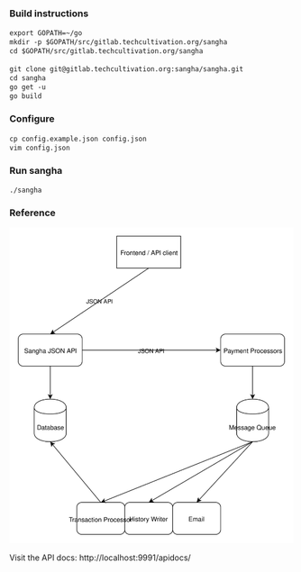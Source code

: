 ### Build instructions

```
export GOPATH=~/go
mkdir -p $GOPATH/src/gitlab.techcultivation.org/sangha
cd $GOPATH/src/gitlab.techcultivation.org/sangha

git clone git@gitlab.techcultivation.org:sangha/sangha.git
cd sangha
go get -u
go build
```

### Configure

```
cp config.example.json config.json
vim config.json
```

### Run sangha

```
./sangha
```

### Reference

![Sangha Service Topology](topology.svg)

Visit the API docs: http://localhost:9991/apidocs/
